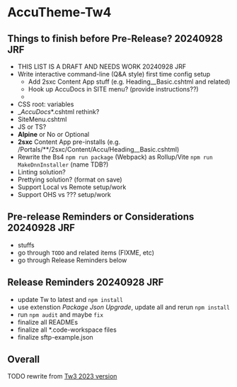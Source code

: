 # AccuTheme-Tw4

## Things to finish before Pre-Release? 20240928 JRF

- THIS LIST IS A DRAFT AND NEEDS WORK  20240928 JRF
- Write interactive command-line (Q&A style) first time config setup
  - Add 2sxc Content App stuff (e.g. Heading__Basic.cshtml and related)
  - Hook up AccuDocs in SITE menu? (provide instructions??)
  - 
- CSS root: variables
- __AccuDocs_*.cshtml rethink?
- SiteMenu.cshtml 
- JS or TS?
- **Alpine** or No or Optional
- **2sxc** Content App pre-installs (e.g. /Portals/**/2sxc/Content/Accu/Heading__Basic.cshtml)
- Rewrite the Bs4 `npm run package` (Webpack) as Rollup/Vite `npm run MakeDnnInstaller` (name TDB?)
- Linting solution?
- Prettying solution? (format on save)
- Support Local vs Remote setup/work
- Support OHS vs ??? setup/work

## Pre-release Reminders or Considerations 20240928 JRF

- stuffs
- go through `TODO` and related items (FIXME, etc)
- go through Release Reminders below

## Release Reminders 20240928 JRF

- update Tw to latest and `npm install`
- use extenstion *Package Json Upgrade*, update all and rerun `npm install`
- run `npm audit` and maybe `fix`
- finalize all READMEs
- finalize all *.code-workspace files
- finalize sftp-example.json

## Overall

TODO rewrite from [Tw3 2023 version](https://github.com/Accuraty/AccuTheme-Tailwind/blob/main/dnn/Portals/_default/Skins/AccuTheme-Tailwind/README.md)
